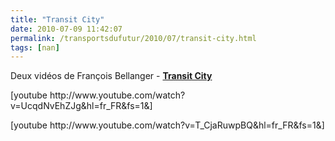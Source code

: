 ```yaml
---
title: "Transit City"
date: 2010-07-09 11:42:07
permalink: /transportsdufutur/2010/07/transit-city.html
tags: [nan]
---
```


<p>Deux vidéos de François Bellanger - <strong><a href="http://transit-city.blogspot.com/" target="_blank">Transit City</a></strong></p> <p>  [youtube http://www.youtube.com/watch?v=UcqdNvEhZJg&hl=fr_FR&fs=1&]</p> [youtube http://www.youtube.com/watch?v=T_CjaRuwpBQ&hl=fr_FR&fs=1&]
